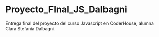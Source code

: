# Proyecto_FInal_JS_Dalbagni
Entrega final del proyecto del curso Javascript en CoderHouse, alumna Clara Stefanía Dalbagni.
